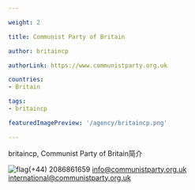 ```yaml
---

weight: 2

title: Communist Party of Britain

author: britaincp

authorLink: https://www.communistparty.org.uk 

countries: 
- Britain

tags: 
- britaincp

featuredImagePreview: '/agency/britaincp.png'

---
```


britaincp, Communist Party of Britain简介 

<!--more-->

![flag](/agency/britaincp.png)(+44) 2086861659 info@communistparty.org.uk international@communistparty.org.uk